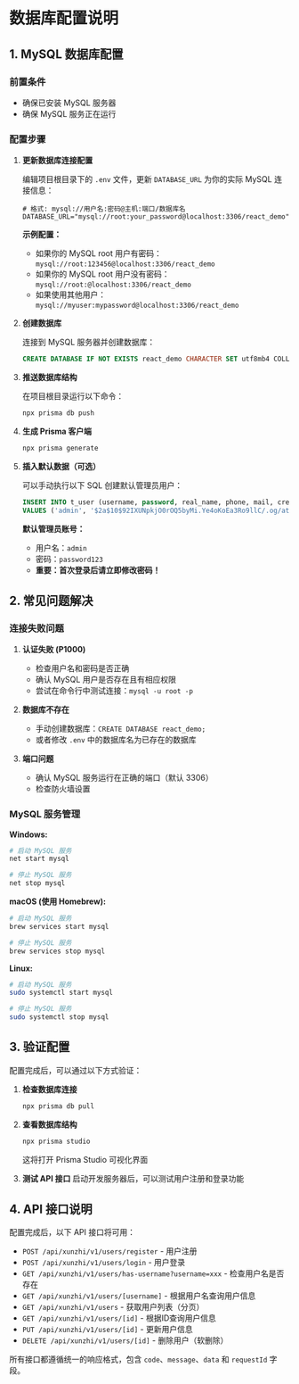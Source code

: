 # 数据库配置说明

## 1. MySQL 数据库配置

### 前置条件
- 确保已安装 MySQL 服务器
- 确保 MySQL 服务正在运行

### 配置步骤

1. **更新数据库连接配置**
   
   编辑项目根目录下的 `.env` 文件，更新 `DATABASE_URL` 为你的实际 MySQL 连接信息：
   
   ```env
   # 格式: mysql://用户名:密码@主机:端口/数据库名
   DATABASE_URL="mysql://root:your_password@localhost:3306/react_demo"
   ```
   
   **示例配置：**
   - 如果你的 MySQL root 用户有密码：`mysql://root:123456@localhost:3306/react_demo`
   - 如果你的 MySQL root 用户没有密码：`mysql://root:@localhost:3306/react_demo`
   - 如果使用其他用户：`mysql://myuser:mypassword@localhost:3306/react_demo`

2. **创建数据库**
   
   连接到 MySQL 服务器并创建数据库：
   
   ```sql
   CREATE DATABASE IF NOT EXISTS react_demo CHARACTER SET utf8mb4 COLLATE utf8mb4_unicode_ci;
   ```

3. **推送数据库结构**
   
   在项目根目录运行以下命令：
   
   ```bash
   npx prisma db push
   ```

4. **生成 Prisma 客户端**
   
   ```bash
   npx prisma generate
   ```

5. **插入默认数据（可选）**
   
   可以手动执行以下 SQL 创建默认管理员用户：
   
   ```sql
   INSERT INTO t_user (username, password, real_name, phone, mail, create_time, update_time, del_flag) 
   VALUES ('admin', '$2a$10$92IXUNpkjO0rOQ5byMi.Ye4oKoEa3Ro9llC/.og/at2.uheWG/igi', '管理员', '13800138000', 'admin@example.com', NOW(), NOW(), 0);
   ```
   
   **默认管理员账号：**
   - 用户名：`admin`
   - 密码：`password123`
   - **重要：首次登录后请立即修改密码！**

## 2. 常见问题解决

### 连接失败问题

1. **认证失败 (P1000)**
   - 检查用户名和密码是否正确
   - 确认 MySQL 用户是否存在且有相应权限
   - 尝试在命令行中测试连接：`mysql -u root -p`

2. **数据库不存在**
   - 手动创建数据库：`CREATE DATABASE react_demo;`
   - 或者修改 `.env` 中的数据库名为已存在的数据库

3. **端口问题**
   - 确认 MySQL 服务运行在正确的端口（默认 3306）
   - 检查防火墙设置

### MySQL 服务管理

**Windows:**
```bash
# 启动 MySQL 服务
net start mysql

# 停止 MySQL 服务
net stop mysql
```

**macOS (使用 Homebrew):**
```bash
# 启动 MySQL 服务
brew services start mysql

# 停止 MySQL 服务
brew services stop mysql
```

**Linux:**
```bash
# 启动 MySQL 服务
sudo systemctl start mysql

# 停止 MySQL 服务
sudo systemctl stop mysql
```

## 3. 验证配置

配置完成后，可以通过以下方式验证：

1. **检查数据库连接**
   ```bash
   npx prisma db pull
   ```

2. **查看数据库结构**
   ```bash
   npx prisma studio
   ```
   这将打开 Prisma Studio 可视化界面

3. **测试 API 接口**
   启动开发服务器后，可以测试用户注册和登录功能

## 4. API 接口说明

配置完成后，以下 API 接口将可用：

- `POST /api/xunzhi/v1/users/register` - 用户注册
- `POST /api/xunzhi/v1/users/login` - 用户登录
- `GET /api/xunzhi/v1/users/has-username?username=xxx` - 检查用户名是否存在
- `GET /api/xunzhi/v1/users/[username]` - 根据用户名查询用户信息
- `GET /api/xunzhi/v1/users` - 获取用户列表（分页）
- `GET /api/xunzhi/v1/users/[id]` - 根据ID查询用户信息
- `PUT /api/xunzhi/v1/users/[id]` - 更新用户信息
- `DELETE /api/xunzhi/v1/users/[id]` - 删除用户（软删除）

所有接口都遵循统一的响应格式，包含 `code`、`message`、`data` 和 `requestId` 字段。